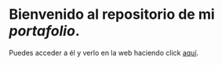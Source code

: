 # Bienvenido al repositorio de mi _portafolio_. 

Puedes acceder a él y verlo en la web haciendo click [aquí](https://urielalex99.github.io/Portafolio/index.html).
